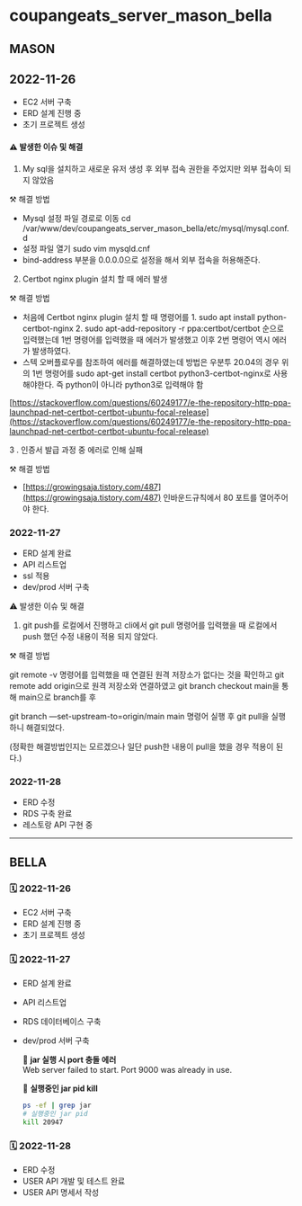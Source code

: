 # coupangeats_server_mason_bella

##  MASON
## 2022-11-26

- EC2 서버 구축
- ERD 설계 진행 중
- 초기 프로젝트 생성

#### ⚠️ 발생한 이슈 및 해결

1. My sql을 설치하고 새로운 유저 생성 후 외부 접속 권한을 주었지만 외부 접속이 되지 않았음

⚒️ 해결 방법  

- Mysql 설정 파일 경로로 이동 cd /var/www/dev/coupangeats_server_mason_bella/etc/mysql/mysql.conf.d
- 설정 파일 열기 sudo vim mysqld.cnf
- bind-address 부분을 0.0.0.0으로 설정을 해서 외부 접속을 허용해준다.

2. Certbot nginx plugin 설치 할 때 에러 발생

⚒️ 해결 방법

- 처음에 Certbot nginx plugin 설치 할 때  명령어를 1. sudo apt install python-certbot-nginx  2. sudo apt-add-repository -r ppa:certbot/certbot 순으로 입력했는데 1번 명령어를 입력했을 때 에러가 발생했고 이후 2번 명령어 역시 에러가 발생하였다.
- 스텍 오버플로우를 참조하여 에러를 해결하였는데 방법은 우분투 20.04의 경우 위의 1번 명령어를 sudo apt-get install certbot python3-certbot-nginx로 사용해야한다. 즉 python이 아니라 python3로 입력해야 함

[https://stackoverflow.com/questions/60249177/e-the-repository-http-ppa-launchpad-net-certbot-certbot-ubuntu-focal-release](https://stackoverflow.com/questions/60249177/e-the-repository-http-ppa-launchpad-net-certbot-certbot-ubuntu-focal-release)

3 . 인증서 발급 과정 중 에러로 인해 실패

⚒️ 해결 방법

- [https://growingsaja.tistory.com/487](https://growingsaja.tistory.com/487) 인바운드규칙에서 80 포트를 열어주어야 한다.


### 2022-11-27

- ERD 설계 완료
- API 리스트업
- ssl 적용
- dev/prod 서버 구축   

⚠️ 발생한 이슈 및 해결

1. git push를 로컬에서 진행하고 cli에서 git pull 명령어를 입력했을 때 로컬에서 push 했던 수정 내용이 적용 되지 않았다. 

⚒️ 해결 방법

git remote -v 명령어를 입력했을 때 연결된 원격 저장소가 없다는 것을 확인하고 git remote add origin으로 원격 저장소와 연결하였고  git branch checkout main을 통해 main으로 branch를 후 

git branch —set-upstream-to=origin/main main 명령어 실행 후 git pull을 실행하니 해결되었다.

(정확한 해결방법인지는 모르겠으나 일단 push한 내용이 pull을 했을 경우 적용이 된다.)

### 2022-11-28
- ERD 수정
- RDS 구축 완료
- 레스토랑 API 구현 중

---

## BELLA

### 🗓️ 2022-11-26
- EC2 서버 구축
- ERD 설계 진행 중
- 초기 프로젝트 생성

### 🗓️ 2022-11-27
- ERD 설계 완료
- API 리스트업
- RDS 데이터베이스 구축
- dev/prod 서버 구축

     🚨 **jar 실행 시 port 충돌 에러**   
     Web server failed to start. Port 9000 was already in use.

     🌟 **실행중인 jar pid kill**
     ```bash
     ps -ef | grep jar
     # 실행중인 jar pid
     kill 20947
     ```

### 🗓️ 2022-11-28
- ERD 수정
- USER API 개발 및 테스트 완료
- USER API 명세서 작성


